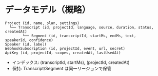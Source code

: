 # データモデル（概略）

```
Project (id, name, plan, settings)
  └── Transcript (id, projectId, language, source, duration, status, createdAt)
        └── Segment (id, transcriptId, startMs, endMs, text, speakerId, confidence)
Speaker (id, label)
WebhookSubscription (id, projectId, event, url, secret)
ApiKey (id, projectId, scopes, createdAt, lastUsedAt)
```

- インデックス: (transcriptId, startMs), (projectId, createdAt)
- 保持: Transcript/Segment は同一リージョンで保管
